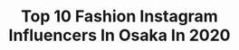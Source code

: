 ---
title: Top 10 Fashion Instagram Influencers In Osaka In 2020
description: >-
  Find top fashion Instagram influencers in Osaka in 2020. Most popular hashtags: #fashion #hairstyle #nike #travelgram.
platform: Instagram
profiles:
  - username: "_miuinoue_"
    fullname: >-
      海羽(みう)
    location: "Japan"
    followers: 37089
    engagement: 992
    commentsToLikes: 0.009938
    id: ck0twcbzuev120i19iswb882f
    verified: false
    hashtags: "#frem, #anap, #cherryblossom, #xlarge"
  - username: "kumika_iiio2"
    fullname: >-
      kumika
    location: "Japan"
    followers: 101858
    engagement: 312
    commentsToLikes: 0.005214
    id: ckaouzeeo2gpf0i78dy1shnsw
    verified: false
    hashtags: "#antiqua, #mhl, #margarethowell, #bradybag"
  - username: "yukico_twingram"
    fullname: >-
      𝓨𝒖𝒌𝒊𝒄𝒐 ♥︎
    location: "Japan"
    followers: 40880
    engagement: 156
    commentsToLikes: 0.007244
    id: ck0w6lg5c950l0i19ivtszcm3
    verified: false
    hashtags: "#whim, #blooms, #cinnamonrolls, #flowertalking"
  - username: "chanmii__baby"
    fullname: >-
      𝕄𝕀𝕊𝔸𝕂𝕀🦄💕
    location: "Japan"
    followers: 3473
    engagement: 1974
    commentsToLikes: 0.180853
    id: ckaou9735zdbv0i78h09rb5z1
    verified: false
    hashtags: "#pancakes, #fashion, #osakafood, #osakaseafood"
  - username: "jojoreon"
    fullname: >-
      ゆうや
    location: "Japan"
    followers: 5752
    engagement: 599
    commentsToLikes: 0.035065
    id: ck6u69c99e9ji0j71t9c5mm54
    verified: false
    hashtags: "#coordinate, #sneaker, #instafashion, #nikesneakers"
  - username: "_z.u_"
    fullname: >-
      Kazuha Hiraiwa
    location: "Japan"
    followers: 16325
    engagement: 224
    commentsToLikes: 0.021949
    id: ckaoru3blor7z0i78ucebuosr
    verified: false
    hashtags: "#zu, #mothersday, #firstmothersday, #argital"
  - username: "sealbank"
    fullname: >-
      金セアル KIM SEAL 김새알
    location: "Japan"
    followers: 31217
    engagement: 251
    commentsToLikes: 0.013726
    id: ck55m6is93bx60i11rgtz1w1s
    verified: false
    hashtags: "#c4, #kurkkufields, #belt, #wallet"
  - username: "cherish.jp"
    fullname: >-
      ᑕᕼᕮᖇIᔕᕼ🌸ちぇりぐらむ
    location: "Japan"
    followers: 14297
    engagement: 902
    commentsToLikes: 0.030252
    id: ck9webdv2jj4o0j78nmifa82o
    verified: false
    hashtags: "#swimmingpool, #triplover, #pinkcolor, #thisisjapan"
  - username: "rikkyyucoco"
    fullname: >-
      Nao💜
    location: "Japan"
    followers: 68745
    engagement: 205
    commentsToLikes: 0.037992
    id: ck5hmifc2m0b50i11553vmqu4
    verified: false
    hashtags: "#awajiwestcoast, #nijigennomori, #trip, #tavenal"
  - username: "yunri420"
    fullname: >-
      Yunrisama🧸🍒
    location: "Japan"
    followers: 28821
    engagement: 917
    commentsToLikes: 0.016434
    id: ck0w0qgd2fjer0i19evz8h3ec
    verified: false
    hashtags: "#pink, #tops, #sporty, #parker"
---